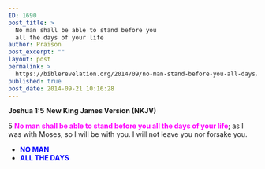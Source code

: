 ```yaml
---
ID: 1690
post_title: >
  No man shall be able to stand before you
  all the days of your life
author: Praison
post_excerpt: ""
layout: post
permalink: >
  https://biblerevelation.org/2014/09/no-man-stand-before-you-all-days/
published: true
post_date: 2014-09-21 10:16:28
---
```

<strong>Joshua 1:5</strong>
<strong> New King James Version (NKJV)</strong>

5 <span style="color: #ff00ff;"><strong>No man shall be able to stand before you all the days of your life</strong></span>; as I was with Moses, so I will be with you. I will not leave you nor forsake you.
<ul>
	<li><span style="color: #0000ff;"><strong>NO MAN</strong></span></li>
	<li><span style="color: #0000ff;"><strong>ALL THE DAYS</strong></span></li>
</ul>